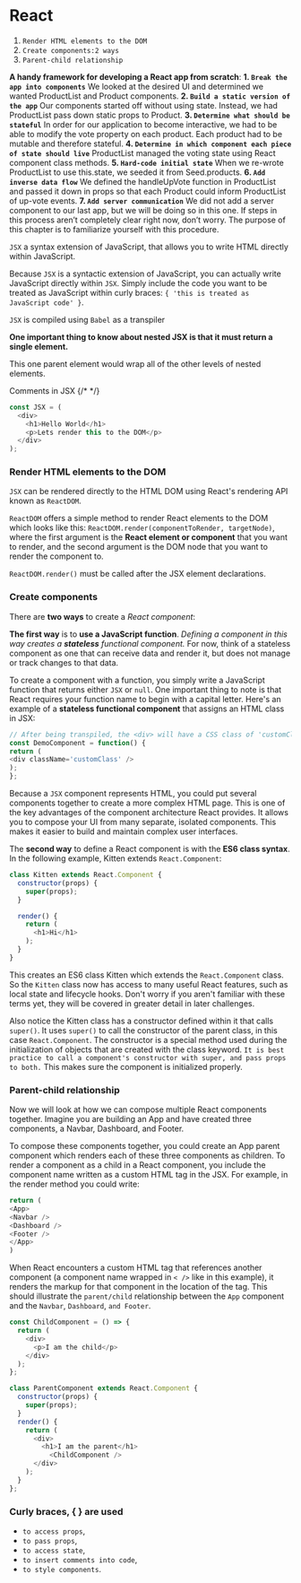 # React

1. `Render HTML elements to the DOM`
2. `Create components:2 ways`
3. `Parent-child relationship`

**A handy framework for developing a React app from scratch**:
**1. `Break the app into components`**
We looked at the desired UI and determined we wanted ProductList and Product components.
**2. `Build a static version of the app`**
Our components started off without using state. Instead, we had ProductList pass down static props to Product.
**3. `Determine what should be stateful`**
In order for our application to become interactive, we had to be able to modify the vote property on each product. Each product had to be mutable and therefore stateful.
**4. `Determine in which component each piece of state should live`**
ProductList managed the voting state using React component class methods.
**5. `Hard-code initial state`**
When we re-wrote ProductList to use this.state, we seeded it from Seed.products.
**6. `Add inverse data flow`**
We defined the handleUpVote function in ProductList and passed it down in props so that each Product could inform ProductList of up-vote events.
**7. `Add server communication`**
We did not add a server component to our last app, but we will be doing so in this one.
If steps in this process aren’t completely clear right now, don’t worry. The purpose of this chapter is to familiarize yourself with this procedure.


`JSX` a syntax extension of JavaScript, that allows you to write HTML directly within JavaScript.

Because `JSX` is a syntactic extension of JavaScript, you can actually write JavaScript directly within `JSX`. Simply include the code you want to be treated as JavaScript within curly braces: `{ 'this is treated as JavaScript code' }`. 

`JSX` is compiled using `Babel` as a transpiler

**One important thing to know about nested JSX is that it must return a single element.**

This one parent element would wrap all of the other levels of nested elements.

Comments in JSX {/* */} 
```js
const JSX = (
  <div>
    <h1>Hello World</h1>
    <p>Lets render this to the DOM</p>
  </div>
);
```

### Render HTML elements to the DOM

`JSX` can be rendered directly to the HTML DOM using React's rendering API known as `ReactDOM`.

`ReactDOM` offers a simple method to render React elements to the DOM which looks like this: `ReactDOM.render(componentToRender, targetNode)`, where the first argument is the **React element or component** that you want to render, and the second argument is the DOM node that you want to render the component to.

`ReactDOM.render()` must be called after the JSX element declarations.

### Create components

There are **two ways** to create a *React component*:

**The first way** is to **use a JavaScript function**. 
*Defining a component in this way creates a **stateless** functional component.* For now, think of a stateless component as one that can receive data and render it, but does not manage or track changes to that data. 

To create a component with a function, you simply write a JavaScript function that returns either `JSX` or `null`. One important thing to note is that React requires your function name to begin with a capital letter. Here's an example of a **stateless functional component** that assigns an HTML class in JSX:

```js
// After being transpiled, the <div> will have a CSS class of 'customClass'
const DemoComponent = function() {
return (
<div className='customClass' />
);
};
```

Because a `JSX` component represents HTML, you could put several components together to create a more complex HTML page. This is one of the key advantages of the component architecture React provides. It allows you to compose your UI from many separate, isolated components. This makes it easier to build and maintain complex user interfaces.

The **second way** to define a React component is with the **ES6 class syntax**. In the following example, Kitten extends `React.Component`:

```js
class Kitten extends React.Component {
  constructor(props) {
    super(props);
  }

  render() {
    return (
      <h1>Hi</h1>
    );
  }
}
```

This creates an ES6 class Kitten which extends the `React.Component` class. So the `Kitten` class now has access to many useful React features, such as local state and lifecycle hooks. Don't worry if you aren't familiar with these terms yet, they will be covered in greater detail in later challenges.

Also notice the Kitten class has a constructor defined within it that calls `super()`. It uses `super()` to call the constructor of the parent class, in this case `React.Component`. The constructor is a special method used during the initialization of objects that are created with the class keyword. `It is best practice to call a component's constructor with super, and pass props to both.` This makes sure the component is initialized properly. 

### Parent-child relationship

Now we will look at how we can compose multiple React components together. Imagine you are building an App and have created three components, a Navbar, Dashboard, and Footer.

To compose these components together, you could create an App parent component which renders each of these three components as children. To render a component as a child in a React component, you include the component name written as a custom HTML tag in the JSX. For example, in the render method you could write:

```js
return (
<App>
<Navbar />
<Dashboard />
<Footer />
</App>
)
```

When React encounters a custom HTML tag that references another component (a component name wrapped in `< />` like in this example), it renders the markup for that component in the location of the tag. This should illustrate the `parent/child` relationship between the `App` component and the `Navbar`, `Dashboard`, `and Footer`.

```js
const ChildComponent = () => {
  return (
    <div>
      <p>I am the child</p>
    </div>
  );
};

class ParentComponent extends React.Component {
  constructor(props) {
    super(props);
  }
  render() {
    return (
      <div>
        <h1>I am the parent</h1> 
          <ChildComponent />
      </div>
    );
  }
};
```


### Curly braces, { } are used
  + `to access props`,
  + `to pass props`, 
  + `to access state`, 
  + `to insert comments into code`,
  + `to style components`.




